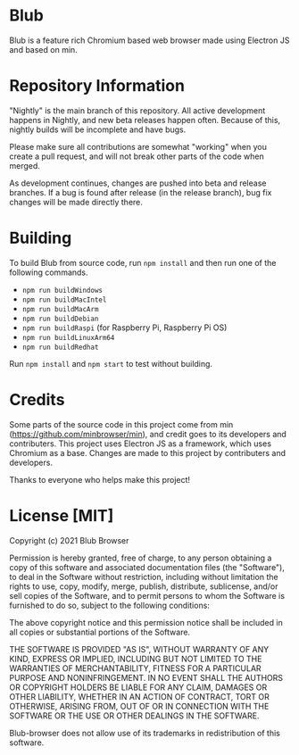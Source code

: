 # Blub
Blub is a feature rich Chromium based web browser made using Electron JS and based on min.


# Repository Information 
"Nightly" is the main branch of this repository. All active development happens in Nightly, and new beta releases happen often. 
Because of this, nightly builds will be incomplete and have bugs. 

Please make sure all contributions are somewhat "working" when you create a pull request, and will not break other parts of the code when merged. 

As development continues, changes are pushed into beta and release branches. If a bug is found after release (in the release branch), bug fix changes will be made directly there. 

# Building
To build Blub from source code, run `npm install` and then run one of the following commands.

- `npm run buildWindows`
- `npm run buildMacIntel`
- `npm run buildMacArm`
- `npm run buildDebian`
- `npm run buildRaspi` (for Raspberry Pi, Raspberry Pi OS)
- `npm run buildLinuxArm64`
- `npm run buildRedhat`

Run `npm install` and `npm start` to test without building.

# Credits
Some parts of the source code in this project come from min (https://github.com/minbrowser/min), and credit goes to its developers and contributers.
This project uses Electron JS as a framework, which uses Chromium as a base. 
Changes are made to this project by contributers and developers.

Thanks to everyone who helps make this project!


# License [MIT]
Copyright (c) 2021 Blub Browser

Permission is hereby granted, free of charge, to any person obtaining a copy
of this software and associated documentation files (the "Software"), to deal
in the Software without restriction, including without limitation the rights
to use, copy, modify, merge, publish, distribute, sublicense, and/or sell
copies of the Software, and to permit persons to whom the Software is
furnished to do so, subject to the following conditions:

The above copyright notice and this permission notice shall be included in all
copies or substantial portions of the Software.

THE SOFTWARE IS PROVIDED "AS IS", WITHOUT WARRANTY OF ANY KIND, EXPRESS OR
IMPLIED, INCLUDING BUT NOT LIMITED TO THE WARRANTIES OF MERCHANTABILITY,
FITNESS FOR A PARTICULAR PURPOSE AND NONINFRINGEMENT. IN NO EVENT SHALL THE
AUTHORS OR COPYRIGHT HOLDERS BE LIABLE FOR ANY CLAIM, DAMAGES OR OTHER
LIABILITY, WHETHER IN AN ACTION OF CONTRACT, TORT OR OTHERWISE, ARISING FROM,
OUT OF OR IN CONNECTION WITH THE SOFTWARE OR THE USE OR OTHER DEALINGS IN THE
SOFTWARE.

Blub-browser does not allow use of its trademarks in redistribution of this software. 
